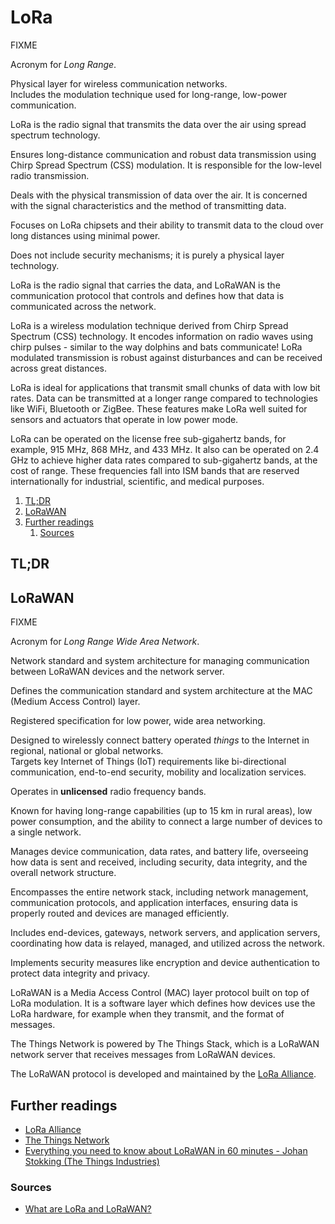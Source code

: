 # LoRa

FIXME

Acronym for _Long Range_.

Physical layer for wireless communication networks.<br/>
Includes the modulation technique used for long-range, low-power communication.

LoRa is the radio signal that transmits the data over the air using spread spectrum technology.

Ensures long-distance communication and robust data transmission using Chirp Spread Spectrum (CSS) modulation. It is
responsible for the low-level radio transmission.

Deals with the physical transmission of data over the air. It is concerned with the signal characteristics and the
method of transmitting data.

Focuses on LoRa chipsets and their ability to transmit data to the cloud over long distances using minimal power.

Does not include security mechanisms; it is purely a physical layer technology.

LoRa is the radio signal that carries the data, and LoRaWAN is the communication protocol that controls and defines how
that data is communicated across the network.

LoRa is a wireless modulation technique derived from Chirp Spread Spectrum (CSS) technology. It encodes information on
radio waves using chirp pulses - similar to the way dolphins and bats communicate! LoRa modulated transmission is robust
against disturbances and can be received across great distances.

LoRa is ideal for applications that transmit small chunks of data with low bit rates. Data can be transmitted at a
longer range compared to technologies like WiFi, Bluetooth or ZigBee. These features make LoRa well suited for sensors
and actuators that operate in low power mode.

LoRa can be operated on the license free sub-gigahertz bands, for example, 915 MHz, 868 MHz, and 433 MHz. It also can be
operated on 2.4 GHz to achieve higher data rates compared to sub-gigahertz bands, at the cost of range. These
frequencies fall into ISM bands that are reserved internationally for industrial, scientific, and medical purposes.

<!-- Remove this line to uncomment if used
## Table of contents <!-- omit in toc -->

1. [TL;DR](#tldr)
1. [LoRaWAN](#lorawan)
1. [Further readings](#further-readings)
   1. [Sources](#sources)

## TL;DR

<!-- Uncomment if used
<details>
  <summary>Setup</summary>

```sh
```

</details>
-->

<!-- Uncomment if used
<details>
  <summary>Usage</summary>

```sh
```

</details>
-->

<!-- Uncomment if used
<details>
  <summary>Real world use cases</summary>

```sh
```

</details>
-->

## LoRaWAN

FIXME

Acronym for _Long Range Wide Area Network_.

Network standard and system architecture for managing communication between LoRaWAN devices and the network server.

Defines the communication standard and system architecture at the MAC (Medium Access Control) layer.

Registered specification for low power, wide area networking.

Designed to wirelessly connect battery operated _things_ to the Internet in regional, national or global networks.<br/>
Targets key Internet of Things (IoT) requirements like bi-directional communication, end-to-end security, mobility and
localization services.

Operates in **unlicensed** radio frequency bands.

Known for having long-range capabilities (up to 15 km in rural areas), low power consumption, and the ability to connect
a large number of devices to a single network.

Manages device communication, data rates, and battery life, overseeing how data is sent and received, including
security, data integrity, and the overall network structure.

Encompasses the entire network stack, including network management, communication protocols, and application interfaces,
ensuring data is properly routed and devices are managed efficiently.

Includes end-devices, gateways, network servers, and application servers, coordinating how data is relayed, managed, and
utilized across the network.

Implements security measures like encryption and device authentication to protect data integrity and privacy.

LoRaWAN is a Media Access Control (MAC) layer protocol built on top of LoRa modulation. It is a software layer which
defines how devices use the LoRa hardware, for example when they transmit, and the format of messages.

The Things Network is powered by The Things Stack, which is a LoRaWAN network server that receives messages from
LoRaWAN devices.

The LoRaWAN protocol is developed and maintained by the [LoRa Alliance].

## Further readings

- [LoRa Alliance]
- [The Things Network]
- [Everything you need to know about LoRaWAN in 60 minutes - Johan Stokking (The Things Industries)]

### Sources

- [What are LoRa and LoRaWAN?]

<!--
  Reference
  ═╬═Time══
  -->

<!-- In-article sections -->
<!-- Knowledge base -->
<!-- Files -->
<!-- Upstream -->
<!-- Others -->
[everything you need to know about lorawan in 60 minutes - johan stokking (the things industries)]: https://www.youtube.com/watch?v=ZsVhYiX4_6o
[lora alliance]: https://lora-alliance.org/
[the things network]: https://www.thethingsnetwork.org/
[what are lora and lorawan?]: https://www.thethingsnetwork.org/docs/lorawan/what-is-lorawan/
